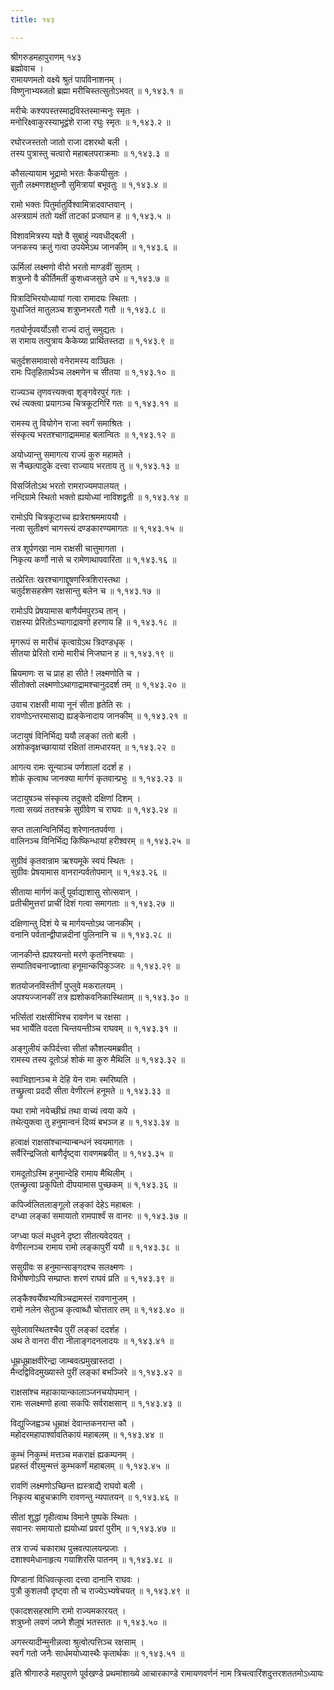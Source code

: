 ```yaml
---
title: १४३

---
```

श्रीगरुडमहापुराणम् १४३  
ब्रह्मोवाच ।  
रामायणमतो वक्ष्ये श्रुतं पापविनाशनम् ।  
विष्णुनाभ्यब्जतो ब्रह्मा मरीचिस्तत्सुतोऽभवत् ॥ १,१४३.१ ॥  
  
मरीचेः कश्यपस्तस्माद्रविस्तस्मान्मनुः स्मृतः ।  
मनोरिक्ष्वाकुरस्याभूद्वंशे राजा रघुः स्मृतः ॥ १,१४३.२ ॥  
  
रघोरजस्ततो जातो राजा दशरथो बली ।  
तस्य पुत्रास्तु चत्वारो महाबलपराक्रमाः ॥ १,१४३.३ ॥  
  
कौसल्यायाम भूद्रामो भरतः कैकयीसुतः ।  
सुतौ लक्ष्मणशक्षुघ्नौ सुमित्रायां बभूवतुः ॥ १,१४३.४ ॥  
  
रामो भक्तः पितुर्मातुर्विश्वामित्रादवाप्तवान् ।  
अस्त्रग्रामं ततो यक्षीं ताटकां प्रजघान ह ॥ १,१४३.५ ॥  
  
विशावमित्रस्य यज्ञे वै सुबाहुं न्यवधीद्बली ।  
जनकस्य क्रतुं गत्वा उपयेमेऽथ जानकीम् ॥ १,१४३.६ ॥  
  
ऊर्मिलां लक्ष्मणो वीरो भरतो माण्डवीं सुताम् ।  
शत्रुघ्नो वै कीर्तिमतीं कुशध्वजसुते उभे ॥ १,१४३.७ ॥  
  
पित्रादिभिरयोध्यायां गत्वा रामादयः स्थिताः ।  
युधाजितं मातुलञ्च शत्रुघ्नभरतौ गतौ ॥ १,१४३.८ ॥  
  
गतयोर्नृपवर्योऽसौ राज्यं दातुं समुद्यतः ।  
स रामाय तत्पुत्राय कैकेय्या प्रार्थितस्तदा ॥ १,१४३.९ ॥  
  
चतुर्दशसमावासो वनेरामस्य वाञ्छितः ।  
रामः पितृहितार्थञ्च लक्ष्मणेन च सीतया ॥ १,१४३.१० ॥  
  
राज्यञ्च तृणवत्त्यक्त्वा शृङ्गवेरपुरं गतः ।  
रथं त्यक्त्वा प्रयागञ्च चित्रकूटगिरिं गतः ॥ १,१४३.११ ॥  
  
रामस्य तु वियोगेन राजा स्वर्गं समाश्रितः ।  
संस्कृत्य भरतश्चागाद्राममाह बलान्वितः ॥ १,१४३.१२ ॥  
  
अयोध्यान्तु समागत्य राज्यं कुरु महामते ।  
स नैच्छत्पादुके दत्त्वा राज्याय भरताय तु ॥ १,१४३.१३ ॥  
  
विसर्जितोऽथ भरतो रामराज्यमपालयत् ।  
नन्दिग्रामे स्थितो भक्तो ह्ययोध्यां नाविशद्व्रती ॥ १,१४३.१४ ॥  
  
रामोऽपि चित्रकूटाच्च ह्यत्रेराश्रममाययौ ।  
नत्वा सुतीक्ष्णं चागस्त्यं दण्डकारण्यमागतः ॥ १,१४३.१५ ॥  
  
तत्र शूर्पणखा नाम राक्षसी चात्तुमागता ।  
निकृत्य कर्णो नासे च रामेणाथापवारिता ॥ १,१४३.१६ ॥  
  
तत्प्रेरितः खरश्चागाद्दूषणस्त्रिशिरास्तथा ।  
चतुर्दशसहस्रेण रक्षसान्तु बलेन च ॥ १,१४३.१७ ॥  
  
रामोऽपि प्रेषयामास बाणैर्यमपुरञ्च तान् ।  
राक्षस्या प्रेरितोऽभ्यागाद्रावणो हरणाय हि ॥ १,१४३.१८ ॥  
  
मृगरूपं स मारीचं कृत्वाग्रेऽथ त्रिदण्डधृक् ।  
सीतया प्रेरितो रामो मारीचं निजघान ह ॥ १,१४३.१९ ॥  
  
म्रियमाणः स च प्राह हा सीते ! लक्ष्मणोति च ।  
सीतोक्तो लक्ष्मणोऽथागाद्रामश्चानुददर्श तम् ॥ १,१४३.२० ॥  
  
उवाच राक्षसी माया नूनं सीता हृतेति सः ।  
रावणोऽन्तरमासाद्य ह्यङ्केनादाय जानकीम् ॥ १,१४३.२१ ॥  
  
जटायुषं विनिर्भिद्य ययौ लङ्कां ततो बली ।  
अशोकवृक्षच्छायायां रक्षितां तामधारयत् ॥ १,१४३.२२ ॥  
  
आगत्य रामः सून्याञ्च पर्णशालां ददर्श ह ।  
शोकं कृत्वाथ जानक्या मार्गणं कृतवान्प्रभुः ॥ १,१४३.२३ ॥  
  
जटायुषञ्च संस्कृत्य तदुक्तो दक्षिणां दिशम् ।  
गत्वा सख्यं ततश्चक्रे सुग्रीवेण च राघवः ॥ १,१४३.२४ ॥  
  
सप्त तालान्विनिर्भिद्य शरेणानतपर्वणा ।  
वालिनञ्च विनिर्भिद्य किष्किन्धायां हरीश्वरम् ॥ १,१४३.२५ ॥  
  
सुग्रीवं कृतवान्राम ऋश्यमूके स्वयं स्थितः ।  
सुग्रीवः प्रेषयामास वानरान्पर्वतोपमान् ॥ १,१४३.२६ ॥  
  
सीताया मार्गणं कर्तुं पूर्वाद्याशासु सोत्सवान् ।  
प्रतीचीमुत्तरां प्राचीं दिशं गत्वा समागताः ॥ १,१४३.२७ ॥  
  
दक्षिणान्तु दिशं ये च मार्गयन्तोऽथ जानकीम् ।  
वनानि पर्वतान्द्वीपान्नदीनां पुलिनानि च ॥ १,१४३.२८ ॥  
  
जानकीन्ते ह्यपश्यन्तो मरणे कृतनिश्चयाः ।  
सम्पातिवचनाज्ज्ञात्वा हनूमान्कपिकुञ्जरः ॥ १,१४३.२९ ॥  
  
शतयोजनविस्तीर्णं पुप्लुवे मकरालयम् ।  
अपश्यज्जानकीं तत्र ह्यशोकवनिकास्थिताम् ॥ १,१४३.३० ॥  
  
भर्त्सितां राक्षसीभिश्च रावणेन च रक्षसा ।  
भव भार्येति वदता चिन्तयन्तीञ्च राघवम् ॥ १,१४३.३१ ॥  
  
अङ्गुलीयं कपिर्दत्त्वा सीतां कौशल्यमब्रवीत् ।  
रामस्य तस्य दूतोऽहं शोकं मा कुरु मैथिलि ॥ १,१४३.३२ ॥  
  
स्वाभिज्ञानञ्च मे देहि येन रामः स्मरिष्यति ।  
तच्छ्रुत्वा प्रददौ सीता वेणीरत्नं हनूमते ॥ १,१४३.३३ ॥  
  
यथा रामो नयेच्छीघ्रं तथा वाच्यं त्वया कपे ।  
तथेत्युक्त्वा तु हनुमान्वनं दिव्यं बभञ्ज ह ॥ १,१४३.३४ ॥  
  
हत्वाक्षं राक्षसांश्चान्यान्बन्धनं स्वयमागतः ।  
सर्वैरिन्द्रजितो बाणैर्दृष्ट्वा रावणमब्रवीत् ॥ १,१४३.३५ ॥  
  
रामदूतोऽस्मि हनुमान्देहि रामाय मैथिलीम् ।  
एतच्छ्रुत्वा प्रकुपितो दीपयामास पुच्छकम् ॥ १,१४३.३६ ॥  
  
कपिर्ज्वलितलाङ्गूलो लङ्कां देहेऽ महाबलः ।  
दग्ध्वा लङ्कां समायातो रामपार्श्वं स वानरः ॥ १,१४३.३७ ॥  
  
जग्ध्वा फलं मधुवने दृष्टा सीतत्यवेदयत् ।  
वेणीरत्नञ्च रामाय रामो लङ्कापुर्री ययौ ॥ १,१४३.३८ ॥  
  
ससुग्रीवः स हनुमान्साङ्गदश्च सलक्ष्मणः ।  
विभीषणोऽपि सम्प्राप्तः शरणं राघवं प्रति ॥ १,१४३.३९ ॥  
  
लङ्कैश्वर्येष्वभ्यषिञ्चद्रामस्तं रावणानुजम् ।  
रामो नलेन सेतुञ्च कृत्वाब्धौ चोत्ततार तम् ॥ १,१४३.४० ॥  
  
सुवेलावस्थितश्चैव पुरीं लङ्कां ददर्शह ।  
अथ ते वानरा वीरा नीलाङ्गदनलादयः ॥ १,१४३.४१ ॥  
  
धूम्रधूम्राक्षवीरेन्द्रा जाम्बवत्प्रमुखास्तदा ।  
मैन्दद्विविदमुख्यास्ते पुरीं लङ्कां बभञ्जिरे ॥ १,१४३.४२ ॥  
  
राक्षसांश्च महाकायान्कालाञ्जनचयोपमान् ।  
रामः सलक्ष्मणो हत्वा सकपिः सर्वराक्षसान् ॥ १,१४३.४३ ॥  
  
विद्युज्जिह्वञ्च धूम्राक्षं देवान्तकनरान्त कौ ।  
महोदरमहापार्श्वावतिकायं महाबलम् ॥ १,१४३.४४ ॥  
  
कुम्भं निकुम्भं मत्तञ्च मकराक्षं ह्यकम्पनम् ।  
प्रहस्तं वीरमुन्मत्तं कुम्भकर्णं महाबलम् ॥ १,१४३.४५ ॥  
  
रावणिं लक्ष्मणोऽच्छिन्त ह्यस्त्राद्यै राघवो बली ।  
निकृत्य बाहुचक्राणि रावणन्तु न्यपातयन् ॥ १,१४३.४६ ॥  
  
सीतां शुद्धां गृहीत्वाथ विमाने पुष्पके स्थितः ।  
सवानरः समायातो ह्ययोध्यां प्रवरां पुरीम् ॥ १,१४३.४७ ॥  
  
तत्र राज्यं चकाराथ पुत्त्रवत्पालयन्प्रजाः ।  
दशाश्वमेधानाहृत्य गयाशिरसि पातनम् ॥ १,१४३.४८ ॥  
  
पिण्डानां विधिवत्कृत्वा दत्त्वा दानानि राघवः ।  
पुत्रौ कुशलवौ दृष्ट्वा तौ च राज्येऽभ्यषेचयत् ॥ १,१४३.४९ ॥  
  
एकादशसहस्राणि रामो राज्यमकारयत् ।  
शत्रुघ्नो लवणं जघ्ने शैलूषं भतस्ततः ॥ १,१४३.५० ॥  
  
अगस्त्यादीन्मुनीन्नत्वा श्रुत्वोत्पत्तिञ्च रक्षसाम् ।  
स्वर्गं गतो जनैः सार्धमयोध्यास्थैः कृतार्थकः ॥ १,१४३.५१ ॥  
  
इति श्रीगारुडे महापुराणे पूर्वखण्डे प्रथमांशाख्ये आचारकाण्डे रामायणवर्णनं नाम त्रिचत्वारिंशदुत्तरशततमोऽध्यायः